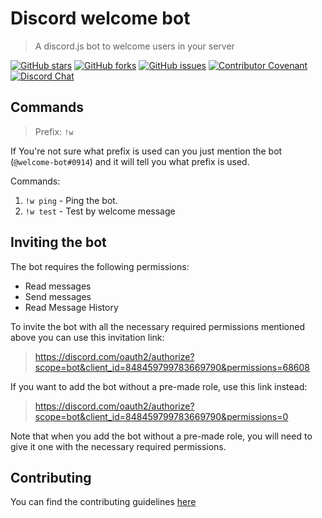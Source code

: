 # Discord welcome bot
> A discord.js bot to welcome users in your server

[![GitHub stars](https://img.shields.io/github/stars/PuneetGopinath/welcome)](https://github.com/PuneetGopinath/welcome/stargazers)
[![GitHub forks](https://img.shields.io/github/forks/PuneetGopinath/welcome)](https://github.com/PuneetGopinath/welcome/network)
[![GitHub issues](https://img.shields.io/github/issues/PuneetGopinath/welcome)](https://github.com/PuneetGopinath/welcome/issues)
[![Contributor Covenant](https://img.shields.io/badge/Contributor%20Covenant-2.0-4baaaa.svg)](https://github.com/PuneetGopinath/welcome/blob/main/.github/CODE_OF_CONDUCT.md)
[![Discord Chat](https://img.shields.io/discord/836854115526770708?color=7289da&label=discord)](https://discord.gg/6HWjd4B46x)

## Commands
> Prefix: `!w`

If You're not sure what prefix is used can you just mention the bot (`@welcome-bot#0914`) and it will tell you what prefix is used.

Commands:
1. `!w ping` - Ping the bot.
2. `!w test` - Test by welcome message

## Inviting the bot
The bot requires the following permissions:
- Read messages
- Send messages
- Read Message History

To invite the bot with all the necessary required permissions mentioned above you can use this invitation link:
> https://discord.com/oauth2/authorize?scope=bot&client_id=848459799783669790&permissions=68608

If you want to add the bot without a pre-made role, use this link instead:
> https://discord.com/oauth2/authorize?scope=bot&client_id=848459799783669790&permissions=0

Note that when you add the bot without a pre-made role, you will need to give it one with the necessary required permissions.

## Contributing
You can find the contributing guidelines [here](https://github.com/PuneetGopinath/welcome/blob/main/.github/CONTRIBUTING.md)
